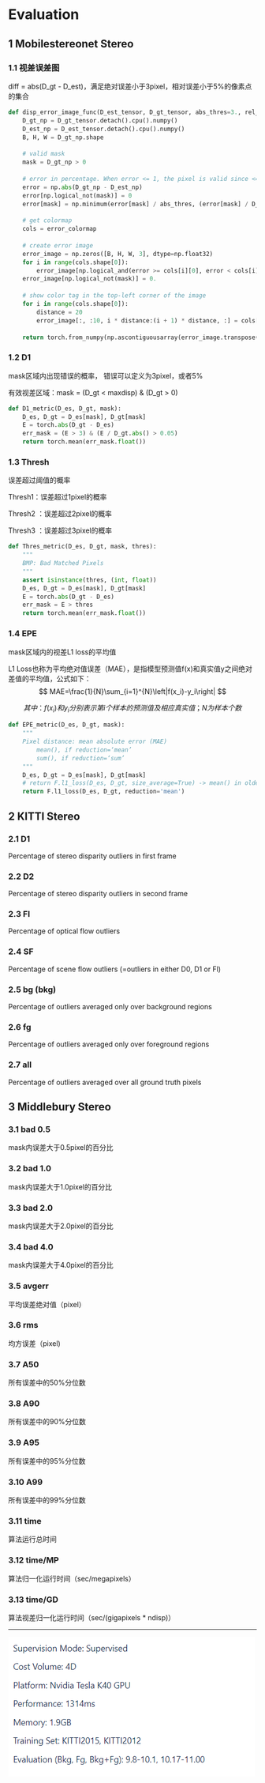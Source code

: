 # Evaluation

## 1 Mobilestereonet Stereo

### 1.1 视差误差图

diff = abs(D_gt - D_est)，满足绝对误差小于3pixel，相对误差小于5%的像素点的集合

```python
def disp_error_image_func(D_est_tensor, D_gt_tensor, abs_thres=3., rel_thres=0.05, dilate_radius=1):
    D_gt_np = D_gt_tensor.detach().cpu().numpy()
    D_est_np = D_est_tensor.detach().cpu().numpy()
    B, H, W = D_gt_np.shape

    # valid mask
    mask = D_gt_np > 0

    # error in percentage. When error <= 1, the pixel is valid since <= 3px & 5%
    error = np.abs(D_gt_np - D_est_np)
    error[np.logical_not(mask)] = 0
    error[mask] = np.minimum(error[mask] / abs_thres, (error[mask] / D_gt_np[mask]) / rel_thres)

    # get colormap
    cols = error_colormap

    # create error image
    error_image = np.zeros([B, H, W, 3], dtype=np.float32)
    for i in range(cols.shape[0]):
        error_image[np.logical_and(error >= cols[i][0], error < cols[i][1])] = cols[i, 2:]
    error_image[np.logical_not(mask)] = 0.

    # show color tag in the top-left corner of the image
    for i in range(cols.shape[0]):
        distance = 20
        error_image[:, :10, i * distance:(i + 1) * distance, :] = cols[i, 2:]

    return torch.from_numpy(np.ascontiguousarray(error_image.transpose([0, 3, 1, 2])))
```

### 1.2 D1

mask区域内出现错误的概率， 错误可以定义为3pixel，或者5%

有效视差区域：mask = (D_gt < maxdisp) & (D_gt > 0)

```python
def D1_metric(D_es, D_gt, mask):
    D_es, D_gt = D_es[mask], D_gt[mask]
    E = torch.abs(D_gt - D_es)
    err_mask = (E > 3) & (E / D_gt.abs() > 0.05)
    return torch.mean(err_mask.float())
```

### 1.3 Thresh

误差超过阈值的概率

Thresh1：误差超过1pixel的概率

Thresh2 ：误差超过2pixel的概率

Thresh3 ：误差超过3pixel的概率

```python
def Thres_metric(D_es, D_gt, mask, thres):
    """
    BMP: Bad Matched Pixels
    """
    assert isinstance(thres, (int, float))
    D_es, D_gt = D_es[mask], D_gt[mask]
    E = torch.abs(D_gt - D_es)
    err_mask = E > thres
    return torch.mean(err_mask.float())
```

### 1.4 EPE 

mask区域内的视差L1 loss的平均值

L1 Loss也称为平均绝对值误差（MAE），是指模型预测值f(x)和真实值y之间绝对差值的平均值，公式如下：
$$
MAE=\frac{1}{N}\sum_{i=1}^{N}\left|f(x_i)-y_i\right|
$$

$$
其中：
f(x_i)和y_i分别表示第i个样本的预测值及相应真实值；
N为样本个数
$$

```python
def EPE_metric(D_es, D_gt, mask):
    """
    Pixel distance: mean absolute error (MAE)
        mean(), if reduction=‘mean’
        sum(), if reduction=‘sum’
    """
    D_es, D_gt = D_es[mask], D_gt[mask]
    # return F.l1_loss(D_es, D_gt, size_average=True) -> mean() in older version of PyTorch
    return F.l1_loss(D_es, D_gt, reduction='mean')
```

## 2 KITTI Stereo

### 2.1 D1

Percentage of stereo disparity outliers in first frame

### 2.2 D2

Percentage of stereo disparity outliers in second frame

### 2.3 FI

Percentage of optical flow outliers

### 2.4 SF

Percentage of scene flow outliers (=outliers in either D0, D1 or Fl)

### 2.5 bg (bkg)

Percentage of outliers averaged only over background regions

### 2.6 fg

Percentage of outliers averaged only over foreground regions

### 2.7 all

Percentage of outliers averaged over all ground truth pixels



## 3 Middlebury Stereo

### 3.1 bad 0.5

mask内误差大于0.5pixel的百分比

### 3.2 bad 1.0

mask内误差大于1.0pixel的百分比

### 3.3 bad 2.0

mask内误差大于2.0pixel的百分比

### 3.4 bad 4.0

mask内误差大于4.0pixel的百分比

### 3.5 avgerr

平均误差绝对值（pixel）

### 3.6 rms

均方误差（pixel)

### 3.7 A50

所有误差中的50%分位数

### 3.8 A90

所有误差中的90%分位数

### 3.9 A95

所有误差中的95%分位数

### 3.10 A99

所有误差中的99%分位数

### 3.11 time

算法运行总时间

### 3.12 time/MP

算法归一化运行时间（sec/megapixels）

### 3.13 time/GD

算法视差归一化运行时间（sec/(gigapixels * ndisp)）

****

![image-20220429100242507](resources/Evaluation/image-20220429100242507.png)